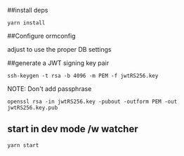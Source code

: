 ##install deps

    yarn install
    
##Configure ormconfig

adjust to use the proper DB settings

##generate a JWT signing key pair

    ssh-keygen -t rsa -b 4096 -m PEM -f jwtRS256.key
 
NOTE: Don't add passphrase

    openssl rsa -in jwtRS256.key -pubout -outform PEM -out jwtRS256.key.pub


## start in dev mode /w watcher

    yarn start